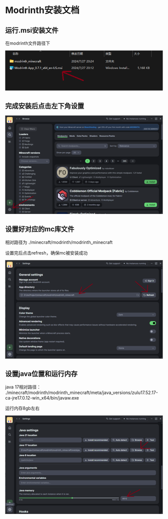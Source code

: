 # Modrinth安装文档

## 运行.msi安装文件

在modrinth文件路径下

![](./pic/set_up_1.png)

## 完成安装后点击左下角设置

![](./pic/set_up_2.png)

## 设置好对应的mc库文件

相对路径为 ./minecraft/modrinth/modrinth_minecraft

设置完后点击refresh，确保mc被安装成功

![](./pic/set_up_3.png)

## 设置java位置和运行内存

java 17相对路径：
./minecraft/modrinth/modrinth_minecraft/meta/java_versions/zulu17.52.17-ca-jre17.0.12-win_x64/bin/javaw.exe

运行内存8gb左右

![](./pic/set_up_4.png)